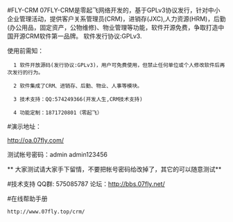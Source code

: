 #FLY-CRM
07FLY-CRM是零起飞网络开发的，基于GPLv3协议发行，针对中小企业管理活动，提供客户关系管理员(CRM)，进销存(JXC),人力资源(HRM)，后勤(办公用品，固定资产，公物维修)、物业管理等功能，软件开源免费，争取打造中国开源CRM软件第一品牌。
软件发行协议:GPLv3. 

使用前需知：

      1 软件开放源码(发行协议:GPLv3)，用户可免费使用，但禁止任何单位或个人修改软件后再次发行的行为。

      2 软件集成了CRM、进销存、后勤、物业、人事等模块。

      3 技术支持：QQ:574249366(开发人生,CRM技术支持)
	  
	  4 功能定制：1871720801（零起飞）


#演示地址：

  http://oa.07fly.com/

 测试帐号密码：admin              admin123456

 ** 大家测试请大家手下留情，不要把帐号密码给改掉了，其它的可以随意测试** 

#技术支持
    QQ群: 575085787
    论坛：http://bbs.07fly.net/

#在线帮助手册
	
	http://www.07fly.top/crm/